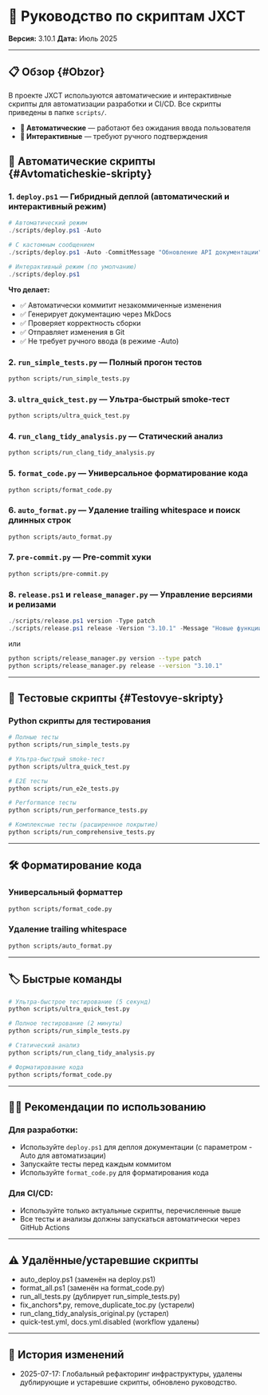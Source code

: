 # 🚀 Руководство по скриптам JXCT

**Версия:** 3.10.1
**Дата:** Июль 2025

---

## 📋 Обзор {#Obzor}

В проекте JXCT используются автоматические и интерактивные скрипты для автоматизации разработки и CI/CD. Все скрипты приведены в папке `scripts/`.

- **🔄 Автоматические** — работают без ожидания ввода пользователя
- **💬 Интерактивные** — требуют ручного подтверждения

## 🔄 Автоматические скрипты {#Avtomaticheskie-skripty}

### 1. `deploy.ps1` — Гибридный деплой (автоматический и интерактивный режим)

```powershell
# Автоматический режим
./scripts/deploy.ps1 -Auto

# С кастомным сообщением
./scripts/deploy.ps1 -Auto -CommitMessage "Обновление API документации"

# Интерактивный режим (по умолчанию)
./scripts/deploy.ps1
```

**Что делает:**
- ✅ Автоматически коммитит незакоммиченные изменения
- ✅ Генерирует документацию через MkDocs
- ✅ Проверяет корректность сборки
- ✅ Отправляет изменения в Git
- ✅ Не требует ручного ввода (в режиме -Auto)

### 2. `run_simple_tests.py` — Полный прогон тестов
```bash
python scripts/run_simple_tests.py
```

### 3. `ultra_quick_test.py` — Ультра-быстрый smoke-тест
```bash
python scripts/ultra_quick_test.py
```

### 4. `run_clang_tidy_analysis.py` — Статический анализ
```bash
python scripts/run_clang_tidy_analysis.py
```

### 5. `format_code.py` — Универсальное форматирование кода
```bash
python scripts/format_code.py
```

### 6. `auto_format.py` — Удаление trailing whitespace и поиск длинных строк
```bash
python scripts/auto_format.py
```

### 7. `pre-commit.py` — Pre-commit хуки
```bash
python scripts/pre-commit.py
```

### 8. `release.ps1` и `release_manager.py` — Управление версиями и релизами
```powershell
./scripts/release.ps1 version -Type patch
./scripts/release.ps1 release -Version "3.10.1" -Message "Новые функции"
```
или
```bash
python scripts/release_manager.py version --type patch
python scripts/release_manager.py release --version "3.10.1"
```

---

## 🧪 Тестовые скрипты {#Testovye-skripty}

### Python скрипты для тестирования
```bash
# Полные тесты
python scripts/run_simple_tests.py

# Ультра-быстрый smoke-тест
python scripts/ultra_quick_test.py

# E2E тесты
python scripts/run_e2e_tests.py

# Performance тесты
python scripts/run_performance_tests.py

# Комплексные тесты (расширенное покрытие)
python scripts/run_comprehensive_tests.py
```

---

## 🛠️ Форматирование кода

### Универсальный форматтер
```bash
python scripts/format_code.py
```

### Удаление trailing whitespace
```bash
python scripts/auto_format.py
```

---

## 🏷️ Быстрые команды

```bash
# Ультра-быстрое тестирование (5 секунд)
python scripts/ultra_quick_test.py

# Полное тестирование (2 минуты)
python scripts/run_simple_tests.py

# Статический анализ
python scripts/run_clang_tidy_analysis.py

# Форматирование кода
python scripts/format_code.py
```

---

## 🧑‍💻 Рекомендации по использованию

### Для разработки:
- Используйте `deploy.ps1` для деплоя документации (с параметром -Auto для автоматизации)
- Запускайте тесты перед каждым коммитом
- Используйте `format_code.py` для форматирования кода

### Для CI/CD:
- Используйте только актуальные скрипты, перечисленные выше
- Все тесты и анализы должны запускаться автоматически через GitHub Actions

---

## ⚠️ Удалённые/устаревшие скрипты
- auto_deploy.ps1 (заменён на deploy.ps1)
- format_all.ps1 (заменён на format_code.py)
- run_all_tests.py (дублирует run_simple_tests.py)
- fix_anchors*.py, remove_duplicate_toc.py (устарели)
- run_clang_tidy_analysis_original.py (устарел)
- quick-test.yml, docs.yml.disabled (workflow удалены)

---

## 📝 История изменений
- 2025-07-17: Глобальный рефакторинг инфраструктуры, удалены дублирующие и устаревшие скрипты, обновлено руководство.
